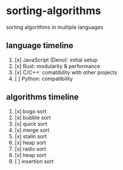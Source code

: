 # sorting-algorithms
sorting algorithms in multiple languages


## language timeline
1. [x] JavaScript (Deno): initial setup
2. [x] Rust: modularity & performance
3. [x] C/C++: comatibility with other projects
4. [ ] Python: compatibility


## algorithms timeline
1. [x] bogo sort
2. [x] bubble sort
3. [x] quick sort
4. [x] merge sort
5. [x] stalin sort
6. [x] heap sort
7. [x] radix sort
8. [x] heap sort
9. [ ] insertion sort
